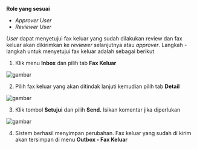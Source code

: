 **Role yang sesuai**

- *Approver User*
- *Reviewer User*

*User* dapat menyetujui fax keluar yang sudah dilakukan review dan fax keluar akan dikirimkan ke *reviewer* selanjutnya atau *approver*. Langkah - langkah untuk menyetujui fax keluar adalah sebagai berikut

1. Klik menu **Inbox** dan pilih tab **Fax Keluar**

![gambar](SC_FaxKeluar/FK35.png)

2. Pilih fax keluar yang akan ditindak lanjuti kemudian pilih tab **Detail**

![gambar](SC_FaxKeluar/FK36.png)

3. Klik tombol **Setujui** dan pilih **Send.** Isikan komentar jika diperlukan

![gambar](SC_FaxKeluar/FK37.png)

4. Sistem berhasil menyimpan perubahan. Fax keluar yang sudah di kirim akan tersimpan di menu **Outbox - Fax Keluar**


